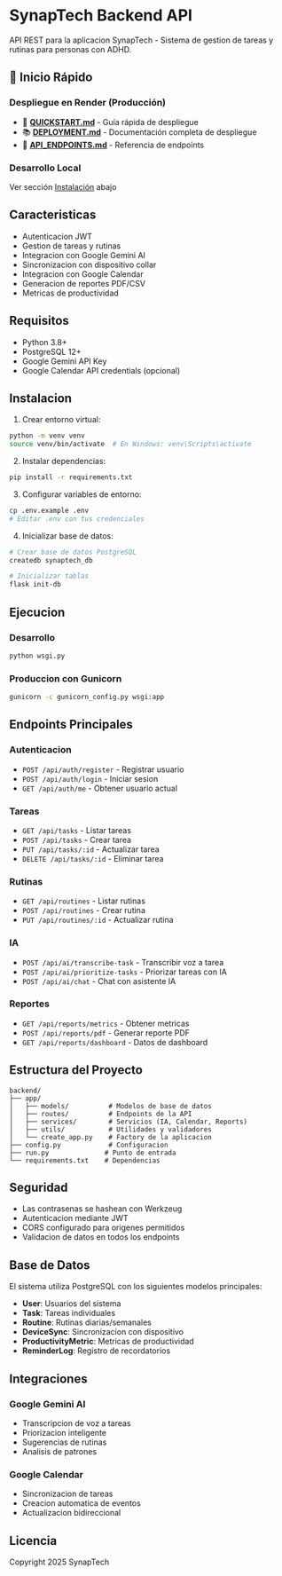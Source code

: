# SynapTech Backend API

API REST para la aplicacion SynapTech - Sistema de gestion de tareas y rutinas para personas con ADHD.

## 🚀 Inicio Rápido

### Despliegue en Render (Producción)
- 📖 **[QUICKSTART.md](QUICKSTART.md)** - Guía rápida de despliegue
- 📚 **[DEPLOYMENT.md](DEPLOYMENT.md)** - Documentación completa de despliegue
- 📡 **[API_ENDPOINTS.md](API_ENDPOINTS.md)** - Referencia de endpoints

### Desarrollo Local
Ver sección [Instalación](#instalacion) abajo

## Caracteristicas

- Autenticacion JWT
- Gestion de tareas y rutinas
- Integracion con Google Gemini AI
- Sincronizacion con dispositivo collar
- Integracion con Google Calendar
- Generacion de reportes PDF/CSV
- Metricas de productividad

## Requisitos

- Python 3.8+
- PostgreSQL 12+
- Google Gemini API Key
- Google Calendar API credentials (opcional)

## Instalacion

1. Crear entorno virtual:
```bash
python -m venv venv
source venv/bin/activate  # En Windows: venv\Scripts\activate
```

2. Instalar dependencias:
```bash
pip install -r requirements.txt
```

3. Configurar variables de entorno:
```bash
cp .env.example .env
# Editar .env con tus credenciales
```

4. Inicializar base de datos:
```bash
# Crear base de datos PostgreSQL
createdb synaptech_db

# Inicializar tablas
flask init-db
```

## Ejecucion

### Desarrollo
```bash
python wsgi.py
```

### Produccion con Gunicorn
```bash
gunicorn -c gunicorn_config.py wsgi:app
```

## Endpoints Principales

### Autenticacion
- `POST /api/auth/register` - Registrar usuario
- `POST /api/auth/login` - Iniciar sesion
- `GET /api/auth/me` - Obtener usuario actual

### Tareas
- `GET /api/tasks` - Listar tareas
- `POST /api/tasks` - Crear tarea
- `PUT /api/tasks/:id` - Actualizar tarea
- `DELETE /api/tasks/:id` - Eliminar tarea

### Rutinas
- `GET /api/routines` - Listar rutinas
- `POST /api/routines` - Crear rutina
- `PUT /api/routines/:id` - Actualizar rutina

### IA
- `POST /api/ai/transcribe-task` - Transcribir voz a tarea
- `POST /api/ai/prioritize-tasks` - Priorizar tareas con IA
- `POST /api/ai/chat` - Chat con asistente IA

### Reportes
- `GET /api/reports/metrics` - Obtener metricas
- `POST /api/reports/pdf` - Generar reporte PDF
- `GET /api/reports/dashboard` - Datos de dashboard

## Estructura del Proyecto

```
backend/
├── app/
│   ├── models/          # Modelos de base de datos
│   ├── routes/          # Endpoints de la API
│   ├── services/        # Servicios (IA, Calendar, Reports)
│   ├── utils/           # Utilidades y validadores
│   └── create_app.py    # Factory de la aplicacion
├── config.py            # Configuracion
├── run.py              # Punto de entrada
└── requirements.txt    # Dependencias
```

## Seguridad

- Las contrasenas se hashean con Werkzeug
- Autenticacion mediante JWT
- CORS configurado para origenes permitidos
- Validacion de datos en todos los endpoints

## Base de Datos

El sistema utiliza PostgreSQL con los siguientes modelos principales:

- **User**: Usuarios del sistema
- **Task**: Tareas individuales
- **Routine**: Rutinas diarias/semanales
- **DeviceSync**: Sincronizacion con dispositivo
- **ProductivityMetric**: Metricas de productividad
- **ReminderLog**: Registro de recordatorios

## Integraciones

### Google Gemini AI
- Transcripcion de voz a tareas
- Priorizacion inteligente
- Sugerencias de rutinas
- Analisis de patrones

### Google Calendar
- Sincronizacion de tareas
- Creacion automatica de eventos
- Actualizacion bidireccional

## Licencia

Copyright 2025 SynapTech
